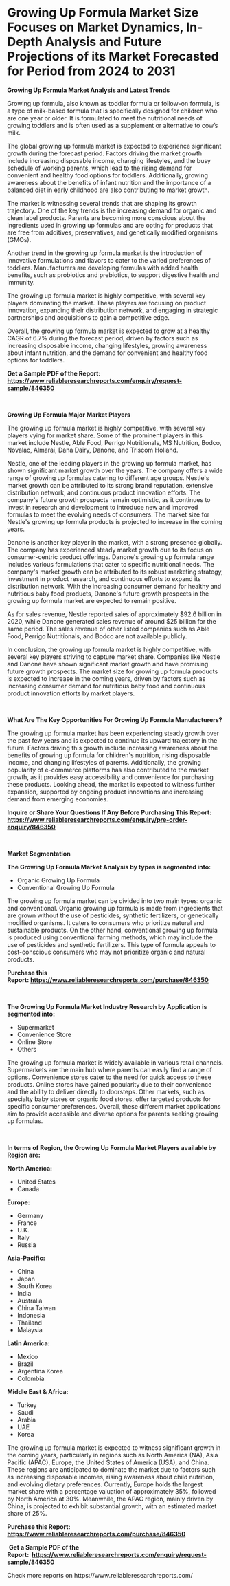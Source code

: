 <p><h1>Growing Up Formula Market Size Focuses on Market Dynamics, In-Depth Analysis and Future Projections of its Market Forecasted for Period from 2024 to 2031</h1></p><p><strong>Growing Up Formula Market Analysis and Latest Trends</strong></p>
<p><p>Growing up formula, also known as toddler formula or follow-on formula, is a type of milk-based formula that is specifically designed for children who are one year or older. It is formulated to meet the nutritional needs of growing toddlers and is often used as a supplement or alternative to cow’s milk.</p><p>The global growing up formula market is expected to experience significant growth during the forecast period. Factors driving the market growth include increasing disposable income, changing lifestyles, and the busy schedule of working parents, which lead to the rising demand for convenient and healthy food options for toddlers. Additionally, growing awareness about the benefits of infant nutrition and the importance of a balanced diet in early childhood are also contributing to market growth.</p><p>The market is witnessing several trends that are shaping its growth trajectory. One of the key trends is the increasing demand for organic and clean label products. Parents are becoming more conscious about the ingredients used in growing up formulas and are opting for products that are free from additives, preservatives, and genetically modified organisms (GMOs).</p><p>Another trend in the growing up formula market is the introduction of innovative formulations and flavors to cater to the varied preferences of toddlers. Manufacturers are developing formulas with added health benefits, such as probiotics and prebiotics, to support digestive health and immunity.</p><p>The growing up formula market is highly competitive, with several key players dominating the market. These players are focusing on product innovation, expanding their distribution network, and engaging in strategic partnerships and acquisitions to gain a competitive edge.</p><p>Overall, the growing up formula market is expected to grow at a healthy CAGR of 6.7% during the forecast period, driven by factors such as increasing disposable income, changing lifestyles, growing awareness about infant nutrition, and the demand for convenient and healthy food options for toddlers.</p></p>
<p><strong>Get a Sample PDF of the Report:&nbsp; <a href="https://www.reliableresearchreports.com/enquiry/request-sample/846350">https://www.reliableresearchreports.com/enquiry/request-sample/846350</a></strong></p>
<p>&nbsp;</p>
<p><strong>Growing Up Formula Major Market Players</strong></p>
<p><p>The growing up formula market is highly competitive, with several key players vying for market share. Some of the prominent players in this market include Nestle, Able Food, Perrigo Nutritionals, MS Nutrition, Bodco, Novalac, Almarai, Dana Dairy, Danone, and Triscom Holland.</p><p>Nestle, one of the leading players in the growing up formula market, has shown significant market growth over the years. The company offers a wide range of growing up formulas catering to different age groups. Nestle's market growth can be attributed to its strong brand reputation, extensive distribution network, and continuous product innovation efforts. The company's future growth prospects remain optimistic, as it continues to invest in research and development to introduce new and improved formulas to meet the evolving needs of consumers. The market size for Nestle's growing up formula products is projected to increase in the coming years.</p><p>Danone is another key player in the market, with a strong presence globally. The company has experienced steady market growth due to its focus on consumer-centric product offerings. Danone's growing up formula range includes various formulations that cater to specific nutritional needs. The company's market growth can be attributed to its robust marketing strategy, investment in product research, and continuous efforts to expand its distribution network. With the increasing consumer demand for healthy and nutritious baby food products, Danone's future growth prospects in the growing up formula market are expected to remain positive.</p><p>As for sales revenue, Nestle reported sales of approximately $92.6 billion in 2020, while Danone generated sales revenue of around $25 billion for the same period. The sales revenue of other listed companies such as Able Food, Perrigo Nutritionals, and Bodco are not available publicly.</p><p>In conclusion, the growing up formula market is highly competitive, with several key players striving to capture market share. Companies like Nestle and Danone have shown significant market growth and have promising future growth prospects. The market size for growing up formula products is expected to increase in the coming years, driven by factors such as increasing consumer demand for nutritious baby food and continuous product innovation efforts by market players.</p></p>
<p>&nbsp;</p>
<p><strong>What Are The Key Opportunities For Growing Up Formula Manufacturers?</strong></p>
<p><p>The growing up formula market has been experiencing steady growth over the past few years and is expected to continue its upward trajectory in the future. Factors driving this growth include increasing awareness about the benefits of growing up formula for children's nutrition, rising disposable income, and changing lifestyles of parents. Additionally, the growing popularity of e-commerce platforms has also contributed to the market growth, as it provides easy accessibility and convenience for purchasing these products. Looking ahead, the market is expected to witness further expansion, supported by ongoing product innovations and increasing demand from emerging economies.</p></p>
<p><strong>Inquire or Share Your Questions If Any Before Purchasing This Report: <a href="https://www.reliableresearchreports.com/enquiry/pre-order-enquiry/846350">https://www.reliableresearchreports.com/enquiry/pre-order-enquiry/846350</a></strong></p>
<p>&nbsp;</p>
<p><strong>Market Segmentation</strong></p>
<p><strong>The Growing Up Formula Market Analysis by types is segmented into:</strong></p>
<p><ul><li>Organic Growing Up Formula</li><li>Conventional Growing Up Formula</li></ul></p>
<p><p>The growing up formula market can be divided into two main types: organic and conventional. Organic growing up formula is made from ingredients that are grown without the use of pesticides, synthetic fertilizers, or genetically modified organisms. It caters to consumers who prioritize natural and sustainable products. On the other hand, conventional growing up formula is produced using conventional farming methods, which may include the use of pesticides and synthetic fertilizers. This type of formula appeals to cost-conscious consumers who may not prioritize organic and natural products.</p></p>
<p><strong>Purchase this Report:&nbsp;<a href="https://www.reliableresearchreports.com/purchase/846350">https://www.reliableresearchreports.com/purchase/846350</a></strong></p>
<p>&nbsp;</p>
<p><strong>The Growing Up Formula Market Industry Research by Application is segmented into:</strong></p>
<p><ul><li>Supermarket</li><li>Convenience Store</li><li>Online Store</li><li>Others</li></ul></p>
<p><p>The growing up formula market is widely available in various retail channels. Supermarkets are the main hub where parents can easily find a range of options. Convenience stores cater to the need for quick access to these products. Online stores have gained popularity due to their convenience and the ability to deliver directly to doorsteps. Other markets, such as specialty baby stores or organic food stores, offer targeted products for specific consumer preferences. Overall, these different market applications aim to provide accessible and diverse options for parents seeking growing up formulas.</p></p>
<p>&nbsp;</p>
<p><strong>In terms of Region, the Growing Up Formula Market Players available by Region are:</strong></p>
<p>
    <p> <strong> North America: </strong>
        <ul>
            <li>United States</li>
            <li>Canada</li>
        </ul>
        </p> 
    <p> <strong> Europe: </strong>
        <ul>
            <li>Germany</li>
            <li>France</li>
            <li>U.K.</li>
            <li>Italy</li>
            <li>Russia</li>
        </ul>
        </p> 
    <p> <strong> Asia-Pacific: </strong>
        <ul>
            <li>China</li>
            <li>Japan</li>
            <li>South Korea</li>
            <li>India</li>
            <li>Australia</li>
            <li>China Taiwan</li>
            <li>Indonesia</li>
            <li>Thailand</li>
            <li>Malaysia</li>
        </ul>
        </p> 
    <p> <strong> Latin America: </strong>
        <ul>
            <li>Mexico</li>
            <li>Brazil</li>
            <li>Argentina Korea</li>
            <li>Colombia</li>
        </ul>
        </p> 
    <p> <strong> Middle East & Africa: </strong>
        <ul>
            <li>Turkey</li>
            <li>Saudi</li>
            <li>Arabia</li>
            <li>UAE</li>
            <li>Korea</li>
        </ul>
    </p>
    </p>
<p><p>The growing up formula market is expected to witness significant growth in the coming years, particularly in regions such as North America (NA), Asia Pacific (APAC), Europe, the United States of America (USA), and China. These regions are anticipated to dominate the market due to factors such as increasing disposable incomes, rising awareness about child nutrition, and evolving dietary preferences. Currently, Europe holds the largest market share with a percentage valuation of approximately 35%, followed by North America at 30%. Meanwhile, the APAC region, mainly driven by China, is projected to exhibit substantial growth, with an estimated market share of 25%.</p></p>
<p><strong>Purchase this Report: <a href="https://www.reliableresearchreports.com/purchase/846350">https://www.reliableresearchreports.com/purchase/846350</a></strong></p>
<p>&nbsp;<strong>Get a Sample PDF of the Report:&nbsp;&nbsp;<a href="https://www.reliableresearchreports.com/enquiry/request-sample/846350">https://www.reliableresearchreports.com/enquiry/request-sample/846350</a></strong></p>
<p><strong></strong></p>
<p>Check more reports on https://www.reliableresearchreports.com/</p>